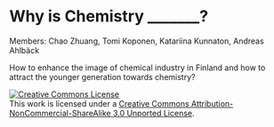 ﻿Why is Chemistry _______?
=========

Members: Chao Zhuang, Tomi Koponen, Katariina Kunnaton, Andreas Ahlbäck

How to enhance the image of chemical industry in Finland and how to attract the younger generation towards chemistry?


<a rel="license" href="http://creativecommons.org/licenses/by-nc-sa/3.0/"><img alt="Creative Commons License" style="border-width:0" src="http://i.creativecommons.org/l/by-nc-sa/3.0/88x31.png" /></a><br />This work is licensed under a <a rel="license" href="http://creativecommons.org/licenses/by-nc-sa/3.0/">Creative Commons Attribution-NonCommercial-ShareAlike 3.0 Unported License</a>.
